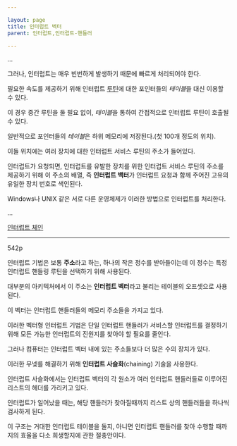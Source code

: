 ```yaml
---

layout: page
title: 인터럽트 벡터
parent: 인터럽트,인터럽트-핸들러

---
```


...

그러나, 인터럽트는 매우 빈번하게 발생하기 때문에 빠르게 처리되어야 한다.

필요한 속도를 제공하기 위해 인터럽트 [루틴](루틴.html)에 대한 포인터들의 *테이블*을 대신 이용할 수 있다.

이 경우 중간 루틴을 둘 필요 없이, *테이블*을 통하여 간접적으로 인터럽트 루틴이 호출될 수 있다.

일반적으로 포인터들의 *테이블*은 하위 메모리에 저장된다.(첫 100개 정도의 위치).

이들 위치에는 여러 장치에 대한 인터럽트 서비스 루틴의 주소가 들어있다.

인터럽트가 요청되면, 인터럽트를 유발한 장치를 위한 인터럽트 서비스 루틴의 주소를 제공하기 위해 이 주소의 배열, 즉 **인터럽트 백터**가 인터럽트 요청과 함께 주어진 고유의 유일한 장치 번호로 색인된다.

Windows나 UNIX 같은 서로 다른 운영체제가 이러한 방법으로 인터럽트를 처리한다.

...

[인터럽트 체인](인터럽트-체인.html)

---

542p

인터럽트 기법은 보통 **주소**라고 하는, 하나의 작은 정수를 받아들이는데 이 정수는 특정 인터럽트 핸들링 루틴을 선택하기 위해 사용된다.

대부분의 아키텍처에서 이 주소는 **인터럽트 벡터**라고 불리는 테이블의 오프셋으로 사용된다.

이 벡터는 인터럽트 핸들러들의 메모리 주소들을 가지고 있다.

이러한 벡터형 인터럽트 기법은 단일 인터럽트 핸들러가 서비스할 인터럽트를 결정하기 위해 모든 가능한 인터럽트의 진원지를 찾아야 할 필요를 줄인다.

그러나 컴퓨터는 인터럽트 벡터 내에 있는 주소들보다 더 많은 수의 장치가 있다.

이러한 무넺를 해결하기 위해 **인터럽트 사슬화**(chaining) 기술을 사용한다.

인터럽트 사슬화에서는 인터럽트 벡터의 각 원소가 여러 인터럽트 핸들러들로 이루어진 리스트의 헤더를 가리키고 있다.

인터럽트가 일어났을 때는, 해당 핸들러가 찾아질때까지 리스트 상의 핸들러들을 하나씩 검사하게 된다.

이 구조는 거대한 인터럽트 테이블을 둘지, 아니면 인터럽트 핸들러를 찾아 수행할 때까지의 효율을 다소 희생할지에 관한 절충안이다.

